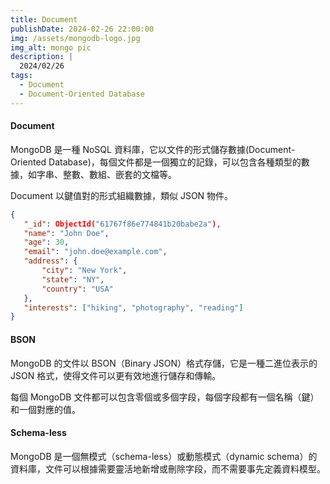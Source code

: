 ```yaml
---
title: Document
publishDate: 2024-02-26 22:00:00
img: /assets/mongodb-logo.jpg
img_alt: mongo pic
description: |
  2024/02/26
tags:
  - Document
  - Document-Oriented Database
---
```


#### Document

MongoDB 是一種 NoSQL 資料庫，它以文件的形式儲存數據(Document-Oriented Database)，每個文件都是一個獨立的記錄，可以包含各種類型的數據，如字串、整數、數組、嵌套的文檔等。

Document 以鍵值對的形式組織數據，類似 JSON 物件。

```json
{
   "_id": ObjectId("61767f86e774841b20babe2a"),
   "name": "John Doe",
   "age": 30,
   "email": "john.doe@example.com",
   "address": {
       "city": "New York",
       "state": "NY",
       "country": "USA"
   },
   "interests": ["hiking", "photography", "reading"]
}
```

#### BSON

MongoDB 的文件以 BSON（Binary JSON）格式存儲，它是一種二進位表示的 JSON 格式，使得文件可以更有效地進行儲存和傳輸。

每個 MongoDB 文件都可以包含零個或多個字段，每個字段都有一個名稱（鍵）和一個對應的值。

#### Schema-less

MongoDB 是一個無模式（schema-less）或動態模式（dynamic schema）的資料庫，文件可以根據需要靈活地新增或刪除字段，而不需要事先定義資料模型。
